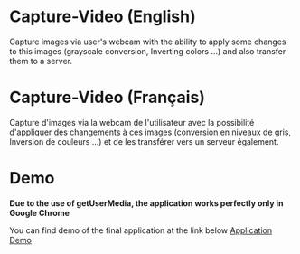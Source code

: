 Capture-Video (English)
=======================

Capture images via user's webcam with the ability to apply some changes to this images (grayscale conversion, Inverting colors ...) and also transfer them to a server.

Capture-Video (Français)
========================

Capture d'images via la webcam de l'utilisateur avec la possibilité d'appliquer des changements à ces images (conversion en niveaux de gris, Inversion de couleurs ...) et de les transférer vers un serveur également.


Demo
========================
**Due to the use of getUserMedia, the application works perfectly only in Google Chrome**

You can find demo of the final application at the link below
[Application Demo](http://teachersdunet.hostei.com/camera)
